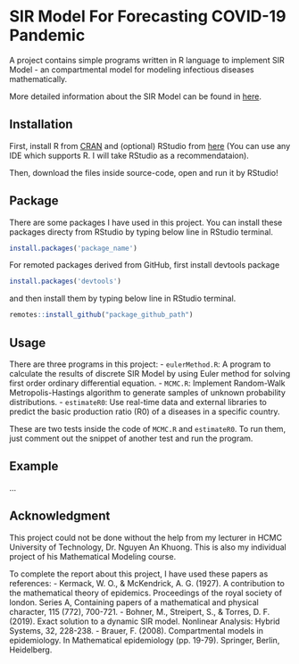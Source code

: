 # SIR Model For Forecasting COVID-19 Pandemic

A project contains simple programs written in R language to implement SIR Model - an compartmental model for modeling infectious diseases mathematically.

More detailed information about the SIR Model can be found in [here](https://www.maa.org/press/periodicals/loci/joma/the-sir-model-for-spread-of-disease-the-differential-equation-model).

## Installation

First, install R from [CRAN](https://cran.rstudio.com/) and (optional) RStudio from [here](https://rstudio.com/products/rstudio/download/#download) (You can use any IDE which supports R. I will take RStudio as a recommendataion).

Then, download the files inside source-code, open and run it by RStudio!

## Package

There are some packages I have used in this project. You can install these packages directy from RStudio by typing below line in RStudio terminal.

```R
install.packages('package_name')
```

For remoted packages derived from GitHub, first install devtools package

```R
install.packages('devtools')
```

and then install them by typing below line in RStudio terminal.

```R
remotes::install_github("package_github_path")
```

## Usage

There are three programs in this project:
	- ```eulerMethod.R```: A program to calculate the results of discrete SIR Model by using Euler method for solving first order ordinary differential equation.
	- ```MCMC.R```: Implement Random-Walk Metropolis-Hastings algorithm to generate samples of unknown probability distributions.
	- ```estimateR0```: Use real-time data and external libraries to predict the basic production ratio (R0) of a diseases in a specific country.
	
These are two tests inside the code of ```MCMC.R``` and ```estimateR0```. To run them, just comment out the snippet of another test and run the program.

## Example

...

## Acknowledgment

This project could not be done without the help from my lecturer in HCMC University of Technology, Dr. Nguyen An Khuong. This is also my individual project of his Mathematical Modeling course.

To complete the report about this project, I have used these papers as references:
	- Kermack, W. O., & McKendrick, A. G. (1927). A contribution to the mathematical theory of epidemics. Proceedings of the royal society of london. Series A, Containing papers of a mathematical and physical character, 115 (772), 700-721.
	- Bohner, M., Streipert, S., & Torres, D. F. (2019). Exact solution to a dynamic SIR model. Nonlinear Analysis: Hybrid Systems, 32, 228-238.
	- Brauer, F. (2008). Compartmental models in epidemiology. In Mathematical epidemiology (pp. 19-79). Springer, Berlin, Heidelberg.





